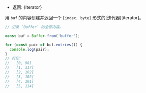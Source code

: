 <!-- YAML
added: v1.1.0
-->

* 返回: {Iterator}

用 `buf` 的内容创建并返回一个 `[index, byte]` 形式的[迭代器][iterator]。

```js
// 记录 `Buffer` 的全部内容。

const buf = Buffer.from('buffer');

for (const pair of buf.entries()) {
  console.log(pair);
}
// 打印:
//   [0, 98]
//   [1, 117]
//   [2, 102]
//   [3, 102]
//   [4, 101]
//   [5, 114]
```


